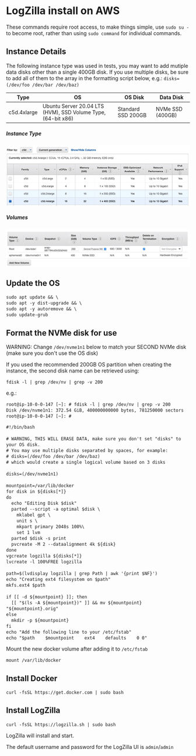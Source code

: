 # LogZilla install on AWS

These commands require root access, to make things simple, use `sudo su -` to become root, rather than using `sudo command` for individual commands.



## Instance Details


The following instance type was used in tests, you may want to add mutiple data disks other than a single 400GB disk. If you use multiple disks, be sure to add all of them to the array in the formatting script below, e.g.: `disks=(/dev/foo /dev/bar /dev/baz)`



| Type        | OS                                                           | OS Disk            | Data Disk        |
| ----------- | ------------------------------------------------------------ | ------------------ | ---------------- |
| c5d.4xlarge | Ubuntu Server 20.04 LTS (HVM), SSD Volume Type, (64-bit x86) | Standard SSD 200GB | NVMe SSD (400GB) |



##### Instance Type

![](images/aws-instance-type.jpg)

##### Volumes

![](images/volume.jpg)


## Update the OS

```
sudo apt update && \
sudo apt -y dist-upgrade && \
sudo apt -y autoremove && \
sudo update-grub
```



## Format the NVMe disk for use


WARNING: Change `/dev/nvme1n1` below to match your SECOND NVMe disk (make sure you don't use the OS disk)

If you used the recommended 200GB OS partition when creating the instance, the second disk name can be retrieved using:

```
fdisk -l | grep /dev/nv | grep -v 200
```

e.g.:

```
root@ip-10-0-0-147 [~]: # fdisk -l | grep /dev/nv | grep -v 200
Disk /dev/nvme1n1: 372.54 GiB, 400000000000 bytes, 781250000 sectors
root@ip-10-0-0-147 [~]: #
```


```
#!/bin/bash

# WARNING, THIS WILL ERASE DATA, make sure you don't set "disks" to your OS disk.
# You may use multiple disks separated by spaces, for example:
# disks=(/dev/foo /dev/bar /dev/baz)
# which would create a single logical volume based on 3 disks

disks=(/dev/nvme1n1)

mountpoint=/var/lib/docker
for disk in ${disks[*]}
do
  echo "Editing Disk $disk"
  parted --script -a optimal $disk \
    mklabel gpt \
    unit s \
    mkpart primary 2048s 100%\
    set 1 lvm
  parted $disk -s print
  pvcreate -M 2 --dataalignment 4k ${disk}
done
vgcreate logzilla ${disks[*]}
lvcreate -l 100%FREE logzilla

path=$(lvdisplay logzilla | grep Path | awk '{print $NF}')
echo "Creating ext4 filesystem on $path"
mkfs.ext4 $path

if [[ -d ${mountpoint} ]]; then
  [[ "$(ls -A ${mountpoint})" ]] && mv ${mountpoint} "${mountpoint}.orig"
else
  mkdir -p ${mountpoint}
fi
echo "Add the following line to your /etc/fstab"
echo "$path    $mountpoint    ext4    defaults    0 0"

```

Mount the new docker volume after adding it to `/etc/fstab`

```
mount /var/lib/docker
```


## Install Docker

```
curl -fsSL https://get.docker.com | sudo bash
```

## Install LogZilla

```
curl -fsSL https://logzilla.sh | sudo bash
```

LogZilla will install and start.
 
The default username and password for the LogZilla UI is `admin`/`admin`

